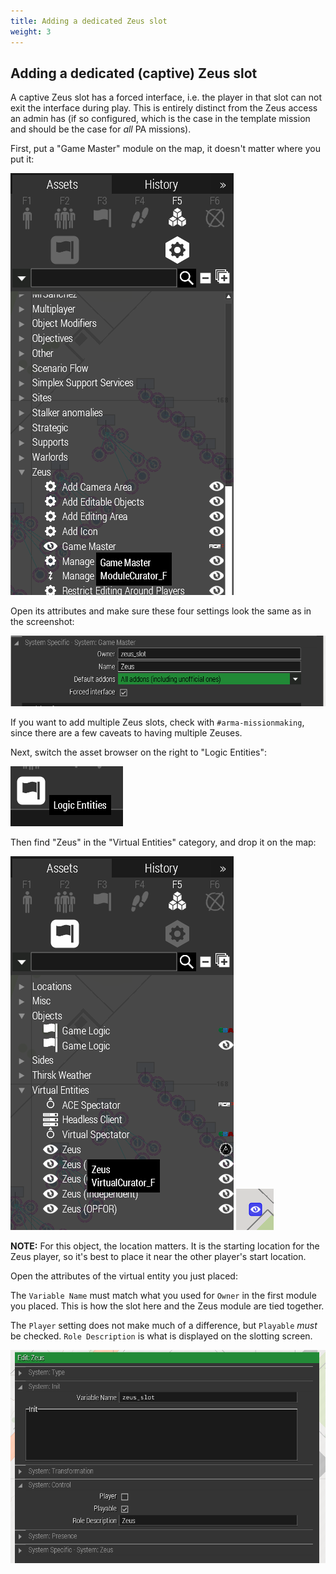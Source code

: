 ```yaml
---
title: Adding a dedicated Zeus slot
weight: 3
---
```


## Adding a dedicated (captive) Zeus slot

A captive Zeus slot has a forced interface, i.e. the player in that slot can
not exit the interface during play. This is entirely distinct from the Zeus
access an admin has (if so configured, which is the case in the template
mission and should be the case for _all_ PA missions).

First, put a "Game Master" module on the map, it doesn't matter where you put
it:

<img src="zeus_1.png"/>

Open its attributes and make sure these four settings look the same as in the
screenshot:

<img src="zeus_2.png"/>

If you want to add multiple Zeus slots, check with `#arma-missionmaking`,
since there are a few caveats to having multiple Zeuses.

Next, switch the asset browser on the right to "Logic Entities":

<img src="zeus_logi_entities.png"/>

Then find "Zeus" in the "Virtual Entities" category, and drop it on the map:

<img src="zeus_virt_entities.png"/>

<img src="zeus_virt_entity.png"/>

**NOTE:** For this object, the location matters. It is the starting location
for the Zeus player, so it's best to place it near the other player's start
location.

Open the attributes of the virtual entity you just placed:


The `Variable Name` must match what you used for `Owner` in the first module
you placed. This is how the slot here and the Zeus module are tied together.

The `Player` setting does not make much of a difference, but `Playable` *must*
be checked. `Role Description` is what is displayed on the slotting screen.

<img src="zeus_virt_entity_settings.png"/>



